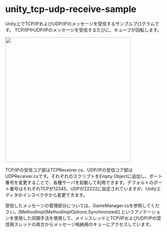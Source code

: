 # unity_tcp-udp-receive-sample

Unity上でTCP/IPおよびUDP/IPのメッセージを受信するサンプルプログラムです。
TCP/IPやUDP/IPのメッセージを受信するたびに、キューブが回転します。

<img src="https://camo.githubusercontent.com/92bd0382f153eda05b8921a50a687325b292951b/687474703a2f2f73617a616d656b692e6a702f74656d702f756e6974795f7463702d7564702d726563656976652d73616d706c655f73637265656e73686f742e706e67" width="400px">

TCP/IPの受信コア部はTCPReceiver.cs、UDP/IPの受信コア部はUDPReceiver.csです。それぞれのスクリプトをEmpty Objectに追加し、ポート番号を変更することで、各種サーバを起動して利用できます。デフォルトのポート番号はそれぞれTCPが12345、UDPが22222に設定されていますが、Unityエディタのインスペクタから変更できます。

受信したメッセージの管理部分については、GameManager.csを参照してください。[MethodImpl(MethodImplOptions.Synchronized)] というアノテーションを使用した同期手法を使用して、メインスレッドとTCP/IPおよびUDP/IPの受信用スレッドの両方からメッセージ格納用のキューにアクセスしています。
